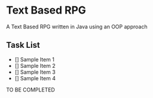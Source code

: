 # Text Based RPG
A Text Based RPG written in Java using an OOP approach

## Task List
- [] Sample Item 1
- [] Sample Item 2
- [] Sample Item 3
- [] Sample Item 4

TO BE COMPLETED
